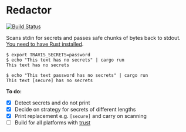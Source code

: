 # Redactor

[![Build Status](https://travis-ci.org/travis-ci/redactor.svg?branch=master)](https://travis-ci.org/travis-ci/redactor)

Scans stdin for secrets and passes safe chunks of bytes back to stdout. [You need to have Rust installed](https://www.rustup.rs/).

```
$ export TRAVIS_SECRETS=password
$ echo "This text has no secrets" | cargo run
This text has no secrets

$ echo "This text password has no secrets" | cargo run
This text [secure] has no secrets
```

**To do:**
- [x] Detect secrets and do not print
- [x] Decide on strategy for secrets of different lengths
- [x] Print replacement e.g. `[secure]` and carry on scanning
- [ ] Build for all platforms with [trust](https://github.com/japaric/trust)
